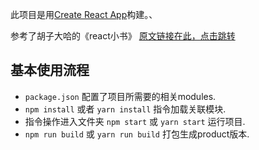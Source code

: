 此项目是用[Create React App](https://github.com/facebookincubator/create-react-app)构建。、

参考了胡子大哈的《react小书》 [原文链接在此，点击跳转](http://huziketang.mangojuice.top/books/react/)

## 基本使用流程

- `package.json` 配置了项目所需要的相关modules.
- `npm install` 或者 `yarn install` 指令加载关联模块.
- 指令操作进入文件夹 `npm start` 或 `yarn start` 运行项目.
- `npm run build` 或 `yarn run build` 打包生成product版本.
<br>


